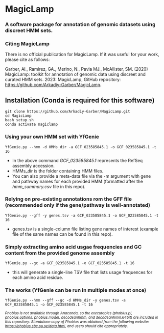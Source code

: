 # MagicLamp
### A software package for annotation of genomic datasets using discreet HMM sets.


### Citing MagicLamp
There is no official publication for MagicLamp. If it was useful for your work, please cite as follows:

Garber, AI., Ramirez, GA., Merino, N., Pavia MJ., McAllister, SM. (2020) MagicLamp: toolkit for annotation of genomic data using discreet and curated HMM sets. 2023: MagicLamp, GitHub repository: https://github.com/Arkadiy-Garber/MagicLamp.

## Installation (Conda is required for this software)
    git clone https://github.com/Arkadiy-Garber/MagicLamp.git
    cd MagicLamp
    bash setup.sh
    conda activate magiclamp

### Using your own HMM set with YfGenie
    YfGenie.py --hmm -d HMMs_dir -a GCF_023585845.1 -o GCF_023585845.1 -t 16

- In the above command _GCF_023585845.1_ represents the RefSeq assembly accession.
- HMMs_dir is the folder containing HMM files.
- You can also provide a meta-data file via the -m argument with gene and pathway names for each provided HMM (formatted after the _hmm_summary.csv_ file in this repo).

### Relying on pre-existing annotations rom the GFF file (recommended only if the gene/pathway is well-annotated)
    YfGenie.py --gff -y genes.tsv -a GCF_023585845.1 -o GCF_023585845.1 -t 16

- genes.tsv is a single-column file listing gene names of interest (example file of the same names can be found in this repo).

### Simply extracting amino acid usgae frequencies and GC content from the provided genome assembly
    YfGenie.py --gc -a GCF_023585845.1 -o GCF_023585845.1 -t 16

- this will generate a single-line TSV file that lists usage frequences for each amino acid residue.

### The works (YfGenie can be run in multiple modes at once)
    YfGenie.py --hmm --gff --gc -d HMMs_dir -y genes.tsv -a GCF_023585845.1 -o GCF_023585845.1 -t 16


<sup>*Phobius is not available through Anaconda, so the executables (phobius.pl, phobius.options, phobius.model, decodeanhmm, and decodeanhmm.64bit) are included in this repository. Standalone copy of Phobius was obtained from the following website: https://phobius.sbc.su.se/data.html, and users should cite appropriately.*</sup>

